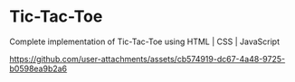 # Tic-Tac-Toe
Complete implementation of Tic-Tac-Toe using HTML | CSS | JavaScript


https://github.com/user-attachments/assets/cb574919-dc67-4a48-9725-b0598ea9b2a6


